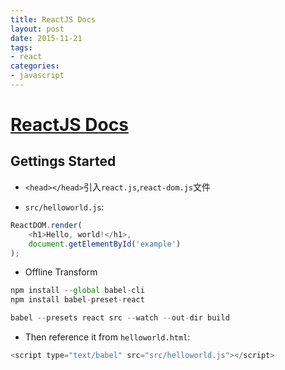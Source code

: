 ```yaml
---
title: ReactJS Docs
layout: post
date: 2015-11-21
tags:
- react
categories:
- javascript
---
```


# [ReactJS Docs](http://facebook.github.io/react/docs/getting-started.html)

## Gettings Started

- `<head></head>`引入`react.js`,`react-dom.js`文件

- `src/helloworld.js`:

```javascript
ReactDOM.render(
    <h1>Hello, world!</h1>,
    document.getElementById('example')
);
```

- Offline Transform

```javascript
npm install --global babel-cli
npm install babel-preset-react

babel --presets react src --watch --out-dir build
```

- Then reference it from `helloworld.html`:

```javascript
<script type="text/babel" src="src/helloworld.js"></script>
```
